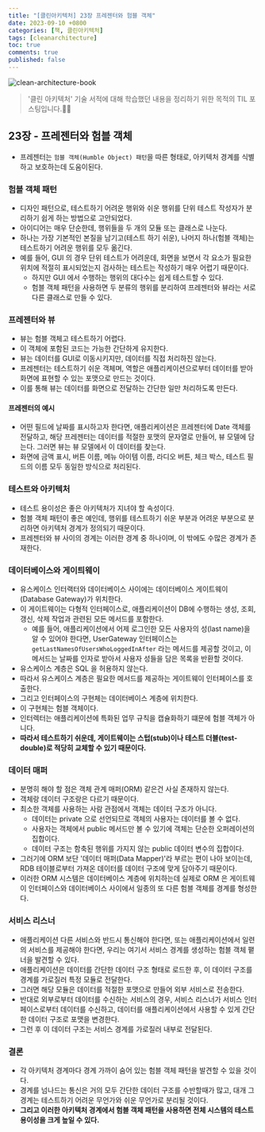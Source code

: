 ```yaml
---
title: "[클린아키텍처] 23장 프레젠터와 험블 객체"
date: 2023-09-10 +0800
categories: [책, 클린아키텍처]
tags: [cleanarchitecture]
toc: true
comments: true
published: false
---
```


![clean-architecture-book](https://github.com/jeonyoungho/jeonyoungho.github.io/assets/44339530/5d90a988-4e1c-4f9c-b36b-28755aef9fff)

> '클린 아키텍처' 기술 서적에 대해 학습했던 내용을 정리하기 위한 목적의 TIL 포스팅입니다.🙆‍♂️

## 23장 - 프레젠터와 험블 객체

- 프레젠터는 `험블 객체(Humble Object) 패턴`을 따른 형태로, 아키텍처 경계를 식별하고 보호하는데 도움이된다.
  
### 험블 객체 패턴
- 디자인 패턴으로, 테스트하기 어려운 행위와 쉬운 행위를 단위 테스트 작성자가 분리하기 쉽게 하는 방법으로 고안되었다.
- 아이디어는 매우 단순한데, 행위들을 두 개의 모듈 또는 클래스로 나눈다.
- 하나는 가장 기본적인 본질을 남기고(테스트 하기 쉬운), 나머지 하나(험블 객체)는 테스트하기 어려운 행위를 모두 옮긴다.
- 예를 들어, GUI 의 경우 단위 테스트가 어려운데, 화면을 보면서 각 요소가 필요한 위치에 적절히 표시되었는지 검사하는 테스트는 작성하기 매우 어렵기 때문이다.
  - 하지만 GUI 에서 수행하는 행위의 대다수는 쉽게 테스트할 수 있다.
  - 험블 객체 패턴을 사용하면 두 분류의 행위를 분리하여 프레젠터와 뷰라는 서로 다른 클래스로 만들 수 있다.

### 프레젠터와 뷰
- 뷰는 험블 객체고 테스트하기 어렵다.
- 이 객체에 포함된 코드는 가능한 간단하게 유지한다.
- 뷰는 데이터를 GUI로 이동시키지만, 데이터를 직접 처리하진 않는다.
- 프레젠터는 테스트하기 쉬운 객체며, 역할은 애플리케이션으로부터 데이터를 받아 화면에 표현할 수 있는 포맷으로 만드는 것이다.
- 이를 통해 뷰는 데이터를 화면으로 전달하는 간단한 일만 처리하도록 만든다.

#### 프레젠터의 예시
- 어떤 필드에 날짜를 표시하고자 한다면, 애플리케이션은 프레젠터에 Date 객체를 전달하고, 해당 프레젠터는 데이터를 적절한 포맷의 문자열로 만들어, 뷰 모델에 담는다. 그러면 뷰는 뷰 모델에서 이 데이터를 찾는다.
- 화면에 금액 표시, 버튼 이름, 메뉴 아이템 이름, 라디오 버튼, 체크 박스, 테스트 필드의 이름 모두 동일한 방식으로 처리된다.

### 테스트와 아키텍처
- 테스트 용이성은 좋은 아키텍처가 지녀야 할 속성이다.
- 험블 객체 패턴이 좋은 예인데, 행위를 테스트하기 쉬운 부분과 어려운 부분으로 분리하면 아키텍처 경계가 정의되기 때문이다.
- 프레젠터와 뷰 사이의 경계는 이러한 경계 중 하나이며, 이 밖에도 수많은 경계가 존재한다.

### 데이터베이스와 게이틔웨이
- 유스케이스 인터랙터와 데이터베이스 사이에는 데이터베이스 게이트웨이(Database Gateway)가 위치한다.
- 이 게이트웨이는 다형적 인터페이스로, 애플리케이션이 DB에 수행하는 생성, 조회, 갱신, 삭제 작업과 관련된 모든 메서드를 포함한다.
  - 예를 들어, 애플리케이션에서 어제 로그인한 모든 사용자의 성(last name)을 알 수 있어야 한다면, UserGateway 인터페이스는 `getLastNamesOfUsersWhoLoggedInAfter` 라는 메서드를 제공할 것이고, 이 메서드는 날짜를 인자로 받아서 사용자 성들을 담은 목록을 반환할 것이다.
- 유스케이스 계층은 SQL 을 허용하지 않는다.
- 따라서 유스케이스 계층은 필요한 메서드를 제공하는 게이트웨이 인터페이스를 호출한다.
- 그리고 인터페이스의 구현체는 데이터베이스 계층에 위치한다.
- 이 구현체는 험블 객체이다.
- 인터렉터는 애플리케이션에 특화된 업무 규칙을 캡슐화하기 떄문에 험블 객체가 아니다.
- <b>따라서 테스트하기 쉬운데, 게이트웨이는 스텁(stub)이나 테스트 더블(test-double)로 적당히 교체할 수 있기 때문이다.</b>

### 데이터 매퍼
- 분명히 해야 할 점은 객체 관계 매퍼(ORM) 같은건 사실 존재하지 않는다.
- 객체랑 데이터 구조랑은 다르기 때문이다.
- 최소한 객체를 사용하는 사람 관점에서 객체는 데이터 구조가 아니다.
  - 데이터는 private 으로 선언되므로 객체의 사용자는 데이터를 볼 수 없다.
  - 사용자는 객체에서 public 메서드만 볼 수 있기에 객체는 단순한 오퍼레이션의 집합이다.
  - 데이터 구조는 함축된 행위를 가지지 않는 public 데이터 변수의 집합이다.
- 그러기에 ORM 보단 '데이터 매퍼(Data Mapper)'라 부르는 편이 나아 보이는데, RDB 테이블로부터 가져온 데이터를 데이터 구조에 맞게 담아주기 때문이다.
- 이러한 ORM 시스템은 데이터베이스 계층에 위치하는데 실제로 ORM 은 게이트웨이 인터페이스와 데이터베이스 사이에서 일종의 또 다른 험블 객체를 경계를 형성한다.

### 서비스 리스너
- 애플리케이션 다른 서비스와 반드시 통신해야 한다면, 또는 애플리케이션에서 일련의 서비스를 제공해야 한다면, 우리는 여기서 서비스 경계를 생성하는 험블 객체 퍁너을 발견할 수 있다.
- 애플리케이션은 데이터를 간단한 데이터 구조 형태로 로드한 후, 이 데이터 구조를 경계를 가로질러 특정 모듈로 전달한다.
- 그러면 해당 모듈은 데이터를 적절한 포맷으로 만들어 외부 서비스로 전송한다.
- 반대로 외부로부터 데이터를 수신하는 서비스의 경우, 서비스 리스너가 서비스 인터페이스로부터 데이터를 수신하고, 데이터를 애플리케이션에서 사용할 수 있게 간단한 데이터 구조로 포맷을 변경한다.
- 그런 후 이 데이터 구조는 서비스 경계를 가로질러 내부로 전달된다.

### 결론
- 각 아키텍처 경계마다 경계 가까이 숨어 있는 험블 객체 패턴을 발견할 수 있을 것이다.
- 경계를 넘나드는 통신은 거의 모두 간단한 데이터 구조를 수반할때가 많고, 대개 그 경계는 테스트하기 어려운 무언가와 쉬운 무언가로 분리될 것이다.
- <b>그리고 이러한 아키텍처 경계에서 험블 객체 패턴을 사용하면 전체 시스템의 테스트 용이성을 크게 높일 수 있다.</b>
